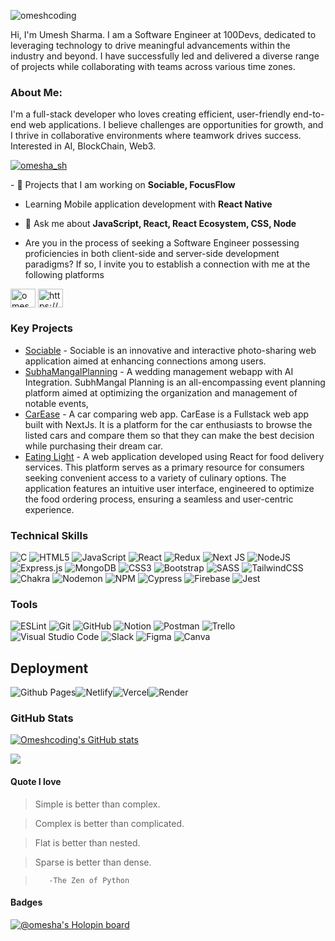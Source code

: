 <p align="left"> <img src="https://komarev.com/ghpvc/?username=omeshcoding&label=Profile%20views&color=0e75b6&style=flat" alt="omeshcoding" />

<div width="100%" >
<p >Hi, I'm Umesh Sharma. I am a Software Engineer at 100Devs, dedicated to leveraging technology to drive meaningful advancements within the industry and beyond. I have successfully led and delivered a diverse range of projects while collaborating with teams across various time zones.</p>
  
<h3>About Me:</h3>
<p>I'm a full-stack developer who loves creating efficient, user-friendly end-to-end web applications. I believe challenges are opportunities for growth, and I thrive in collaborative environments where teamwork drives success. Interested in AI, BlockChain, Web3.</p>
  

  
<p align="left"> <a href="https://twitter.com/omesha_sh" target="blank"><img src="https://img.shields.io/twitter/follow/omesha_sh?logo=twitter&style=for-the-badge" alt="omesha_sh" /></a> </p>


  <div align="left">
-  🔭 Projects that I am working on  <strong> Sociable, FocusFlow</strong>

-  Learning Mobile application development with **React Native**
  
-  💬 Ask me about **JavaScript, React, React Ecosystem, CSS, Node**

- Are you in the process of seeking a Software Engineer possessing proficiencies in both client-side and server-side development paradigms? If so, I invite you to establish a connection with me at the following platforms
<p >
<a href="https://twitter.com/omesha_sh" target="blank"><img align="center" src="https://raw.githubusercontent.com/rahuldkjain/github-profile-readme-generator/master/src/images/icons/Social/twitter.svg" alt="omesha_sh" height="30" width="40" /></a>
<a href="https://www.linkedin.com/in/umesh-sharma-aa6674131/" target="blank"><img align="center" src="https://raw.githubusercontent.com/rahuldkjain/github-profile-readme-generator/master/src/images/icons/Social/linked-in-alt.svg" alt="https://www.linkedin.com/in/umesh-sharma-aa6674131/" height="30" width="40" /></a>
</p>
<div align='left'>
<h3>Key Projects</h3>  
  
- <a href="https://sociable-webapp.onrender.com/login" target="blank">Sociable</a> - Sociable is an innovative and interactive photo-sharing web application aimed at enhancing connections among users.  
- <a href="https://subhamangalplanning.netlify.app" target="blank">SubhaMangalPlanning</a> -  A wedding management webapp with AI Integration. SubhMangal Planning is an all-encompassing event planning platform aimed at optimizing the organization and management of notable events, 
- <a href="https://carease.vercel.app/" target="blank">CarEase</a> - A car comparing web app. CarEase is a Fullstack web app built with NextJs. It is a platform for the car enthusiasts to browse the listed cars and compare them so that they can make the best decision while purchasing their dream car. 
- <a href="https://eatinglight.netlify.app" target="blank">Eating Light</a> - A web application developed using React for food delivery services. This platform serves as a primary resource for consumers seeking convenient access to a variety of culinary options. The application features an intuitive user interface, engineered to optimize the food ordering process, ensuring a seamless and user-centric experience.
</div>


</div>
<div width="100%" align="left">

</div>
  </div>
  

<div width="100%" align="left">

  <h3 width="100%" align="left">Technical Skills</h3>
 
![C](https://img.shields.io/badge/c-%2300599C.svg?style=for-the-badge&logo=c&logoColor=white)
![HTML5](https://img.shields.io/badge/html5-%23E34F26.svg?style=for-the-badge&logo=html5&logoColor=white)
![JavaScript](https://img.shields.io/badge/javascript-%23323330.svg?style=for-the-badge&logo=javascript&logoColor=%23F7DF1E)
![React](https://img.shields.io/badge/react-%2320232a.svg?style=for-the-badge&logo=react&logoColor=%2361DAFB)
![Redux](https://img.shields.io/badge/redux-%23593d88.svg?style=for-the-badge&logo=redux&logoColor=white)
![Next JS](https://img.shields.io/badge/Next-black?style=for-the-badge&logo=next.js&logoColor=white)
![NodeJS](https://img.shields.io/badge/node.js-6DA55F?style=for-the-badge&logo=node.js&logoColor=white)
![Express.js](https://img.shields.io/badge/express.js-%23404d59.svg?style=for-the-badge&logo=express&logoColor=%2361DAFB)
![MongoDB](https://img.shields.io/badge/MongoDB-%234ea94b.svg?style=for-the-badge&logo=mongodb&logoColor=white)
![CSS3](https://img.shields.io/badge/css3-%231572B6.svg?style=for-the-badge&logo=css3&logoColor=white)
![Bootstrap](https://img.shields.io/badge/bootstrap-%23563D7C.svg?style=for-the-badge&logo=bootstrap&logoColor=white)
![SASS](https://img.shields.io/badge/SASS-hotpink.svg?style=for-the-badge&logo=SASS&logoColor=white) 
![TailwindCSS](https://img.shields.io/badge/tailwindcss-%2338B2AC.svg?style=for-the-badge&logo=tailwind-css&logoColor=white)
![Chakra](https://img.shields.io/badge/chakra-%234ED1C5.svg?style=for-the-badge&logo=chakraui&logoColor=white)
![Nodemon](https://img.shields.io/badge/NODEMON-%23323330.svg?style=for-the-badge&logo=nodemon&logoColor=%BBDEAD)
![NPM](https://img.shields.io/badge/NPM-%23CB3837.svg?style=for-the-badge&logo=npm&logoColor=white)
![Cypress](https://img.shields.io/badge/-cypress-%23C21325?style=for-the-badge&logo=cypress&logoColor=white)
![Firebase](https://img.shields.io/badge/Firebase-039BE5?style=for-the-badge&logo=Firebase&logoColor=white)
![Jest](https://img.shields.io/badge/-jest-%23C21325?style=for-the-badge&logo=jest&logoColor=white)

<h3 width="100%" align="left">Tools</h3>

![ESLint](https://img.shields.io/badge/ESLint-4B3263?style=for-the-badge&logo=eslint&logoColor=white)
![Git](https://img.shields.io/badge/git-%23F05033.svg?style=for-the-badge&logo=git&logoColor=white)
![GitHub](https://img.shields.io/badge/github-%23121011.svg?style=for-the-badge&logo=github&logoColor=white)
![Notion](https://img.shields.io/badge/Notion-%23000000.svg?style=for-the-badge&logo=notion&logoColor=white)
![Postman](https://img.shields.io/badge/Postman-FF6C37?style=for-the-badge&logo=postman&logoColor=white)
![Trello](https://img.shields.io/badge/Trello-%23026AA7.svg?style=for-the-badge&logo=Trello&logoColor=white)
![Visual Studio Code](https://img.shields.io/badge/Visual%20Studio%20Code-0078d7.svg?style=for-the-badge&logo=visual-studio-code&logoColor=white)
![Slack](https://img.shields.io/badge/Slack-4A154B?style=for-the-badge&logo=slack&logoColor=white)
![Figma](https://img.shields.io/badge/figma-%23F24E1E.svg?style=for-the-badge&logo=figma&logoColor=white)
![Canva](https://img.shields.io/badge/Canva-%2300C4CC.svg?style=for-the-badge&logo=Canva&logoColor=white)
<h2 width="100%" align="left">Deployment</h2>

![Github Pages](https://img.shields.io/badge/github%20pages-121013?style=for-the-badge&logo=github&logoColor=white)![Netlify](https://img.shields.io/badge/netlify-%23000000.svg?style=for-the-badge&logo=netlify&logoColor=#00C7B7)![Vercel](https://img.shields.io/badge/vercel-%23000000.svg?style=for-the-badge&logo=vercel&logoColor=white)![Render](https://img.shields.io/badge/Render-%46E3B7.svg?style=for-the-badge&logo=render&logoColor=white)


<div width="100%" align="left">



<h3 width="100%" align="left">GitHub Stats</h3>

<a href="http://www.github.com/Omeshcoding" align ='center'><img src="https://github-readme-stats.vercel.app/api?username=Omeshcoding&show_icons=true&hide=&count_private=true&title_color=0891b2&text_color=ffffff&icon_color=0891b2&bg_color=1c1917&hide_border=true&show_icons=true" alt="Omeshcoding's GitHub stats" /></a>

<a href="http://www.github.com/Omeshcoding" align='center'><img src="https://github-readme-streak-stats.herokuapp.com/?user=Omeshcoding&stroke=ffffff&background=1c1917&ring=0891b2&fire=0891b2&currStreakNum=ffffff&currStreakLabel=0891b2&sideNums=ffffff&sideLabels=ffffff&dates=ffffff&hide_border=true" /></a>







<div align='left'>
<h4>Quote I love</h2> 
  
> Simple is better than  complex.

> Complex is better than complicated.
  
> Flat is better than nested.
  
> Sparse is better than dense.

>        -The Zen of Python
</div>
  


#### Badges
[![@omesha's Holopin board](https://holopin.me/omesha)](https://holopin.io/@omesha)

</div>
